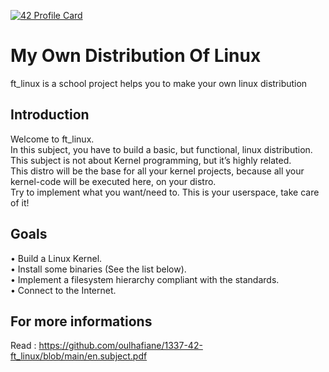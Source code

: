[![42 Profile Card](https://1337-readme.vercel.app/api/profile?cursus=42cursus&login=zoulhafi)](https://github.com/mohouyizme/1337-readme)
# My Own Distribution Of Linux
ft_linux is a school project helps you to make your own linux distribution

## Introduction
Welcome to ft_linux.  
In this subject, you have to build a basic, but functional, linux distribution.  
This subject is not about Kernel programming, but it’s highly related.  
This distro will be the base for all your kernel projects, because all your kernel-code will
be executed here, on your distro.  
Try to implement what you want/need to. This is your userspace, take care of it!  

## Goals
• Build a Linux Kernel.  
• Install some binaries (See the list below).  
• Implement a filesystem hierarchy compliant with the standards.  
• Connect to the Internet.  

## For more informations
Read : https://github.com/oulhafiane/1337-42-ft_linux/blob/main/en.subject.pdf
